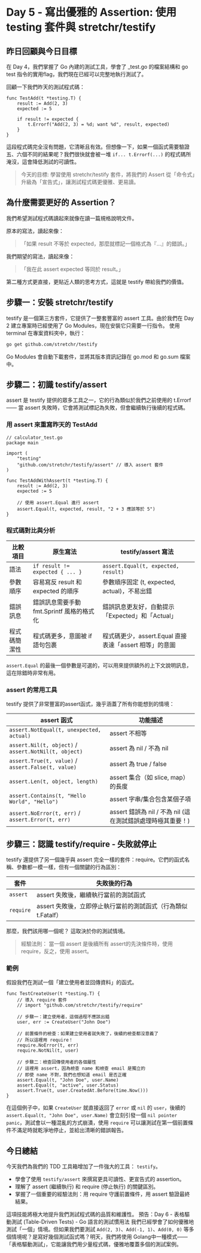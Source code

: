 # Day 5 - 寫出優雅的 Assertion:  使用 testing 套件與  stretchr/testify

## 昨日回顧與今日目標

在 Day 4，我們掌握了 Go 內建的測試工具，學會了 _test.go 的檔案結構和 go test 指令的實用flag，我們現在已經可以完整地執行測試了。

回顧一下我們昨天的測試程式碼：

```golang
func TestAdd(t *testing.T) {
    result := Add(2, 3)
    expected := 5

    if result != expected {
        t.Errorf("Add(2, 3) = %d; want %d", result, expected)
    }
}
```

這段程式碼完全沒有問題，它清晰且有效。但想像一下，如果一個函式需要驗證五、六個不同的結果呢？我們很快就會被一堆 `if... t.Errorf(...)` 的程式碼所淹沒，這會降低測試的可讀性。

> 今天的目標: 學習使用 stretchr/testify 套件，將我們的 Assert 從「命令式」升級為「宣告式」，讓測試程式碼更優雅、更易讀。

## 為什麼需要更好的 Assertion？

我們希望測試程式碼讀起來就像在讀一篇規格說明文件。

原本的寫法，讀起來像：
>「如果 result 不等於 expected，那麼就標記一個格式為『...』的錯誤。」

我們期望的寫法，讀起來像：
>「我在此 assert expected 等同於 result。」

第二種方式更直接，更貼近人類的思考方式，這就是 testify 帶給我們的價值。

## 步驟一：安裝 stretchr/testify

testify 是一個第三方套件，它提供了一整套豐富的 assert 工具。由於我們在 Day 2 建立專案時已經使用了 Go Modules，現在安裝它只需要一行指令。
使用 terminal 在專案資料夾中，執行：

```bash
go get github.com/stretchr/testify
```

Go Modules 會自動下載套件，並將其版本資訊記錄在 go.mod 和 go.sum 檔案中。

## 步驟二：初識 testify/assert

assert 是 testify 提供的眾多工具之一，它的行為類似於我們之前使用的 t.Errorf —— 當 assert 失敗時，它會將測試標記為失敗，但會繼續執行後續的程式碼。

### 用 assert 來重寫昨天的 TestAdd

```golang
// calculator_test.go
package main

import (
    "testing"
    "github.com/stretchr/testify/assert" // 導入 assert 套件
)

func TestAddWithAssert(t *testing.T) {
    result := Add(2, 3)
    expected := 5

    // 使用 assert.Equal 進行 assert
    assert.Equal(t, expected, result, "2 + 3 應該等於 5")
}
```

### 程式碼對比與分析

| 比較項目 | 原生寫法 | testify/assert 寫法 |
|---------|---------|-------------------|
| 語法 | `if result != expected { ... }` | `assert.Equal(t, expected, result)` |
| 參數順序 | 容易寫反 result 和 expected 的順序 | 參數順序固定 (t, expected, actual)，不易出錯 |
| 錯誤訊息 | 錯誤訊息需要手動 fmt.Sprintf 風格的格式化 | 錯誤訊息更友好，自動提示「Expected」和「Actual」 |
| 程式碼簡潔性 | 程式碼更多，意圖被 if 語句包裹 | 程式碼更少，assert.Equal 直接表達「assert 相等」的意圖 |

`assert.Equal` 的最後一個參數是可選的，可以用來提供額外的上下文說明訊息，這在除錯時非常有用。

### assert 的常用工具

testify 提供了非常豐富的assert函式，幾乎涵蓋了所有你能想到的情境：

| assert 函式 | 功能描述 |
|---------|---------|
| `assert.NotEqual(t, unexpected, actual)` | assert 不相等 |
| `assert.Nil(t, object)` / `assert.NotNil(t, object)` | assert 為 nil / 不為 nil |
| `assert.True(t, value)` / `assert.False(t, value)` | assert 為 true / false |
| `assert.Len(t, object, length)` | assert 集合（如 slice, map）的長度 |
| `assert.Contains(t, "Hello World", "Hello")` | assert 字串/集合包含某個子項 |
| `assert.NoError(t, err)` / `assert.Error(t, err)` | assert 錯誤為 nil / 不為 nil (這在測試錯誤處理時極其重要！) |


## 步驟三：認識 testify/require - 失敗就停止

testify 還提供了另一個幾乎與 assert 完全一樣的套件：require。它們的函式名稱、參數都一模一樣，但有一個關鍵的行為區別：

| 套件 | 失敗後的行為 |
|------|-------------|
| `assert` | assert 失敗後，繼續執行當前的測試函式 |
| `require` | assert 失敗後，立即停止執行當前的測試函式（行為類似 t.Fatalf） |

那麼，我們該用哪一個呢？ 這取決於你的測試情境。

> 經驗法則： 當一個 assert 是後續所有 assert的先決條件時，使用 require，反之，使用 assert。

### 範例

假設我們在測試一個「建立使用者並回傳資料」的函式。

```golang
func TestCreateUser(t *testing.T) {
    // 導入 require 套件
    // import "github.com/stretchr/testify/require"

    // 步驟一：建立使用者，這個過程不應該出錯
    user, err := CreateUser("John Doe")
    
    // 前置條件的檢查：如果建立使用者就失敗了，後續的檢查都沒意義了
    // 所以這裡用 require！
    require.NoError(t, err)
    require.NotNil(t, user)

    // 步驟二：檢查回傳使用者的各個屬性
    // 這裡用 assert，因為檢查 name 和檢查 email 是獨立的
    // 即使 name 不對，我們也想知道 email 是否正確
    assert.Equal(t, "John Doe", user.Name)
    assert.Equal(t, "active", user.Status)
    assert.True(t, user.CreatedAt.Before(time.Now()))
}
```

在這個例子中，如果 `CreateUser` 就直接返回了 `error` 或 `nil` 的 `user`，後續的 `assert.Equal(t, "John Doe", user.Name)` 會立刻引發一個 `nil pointer panic`，測試會以一種混亂的方式崩潰，使用 `require` 可以讓測試在第一個前置條件不滿足時就乾淨地停止，並給出清晰的錯誤報告。

## 今日總結

今天我們為我們的 TDD 工具箱增加了一件強大的工具： `testify`。

- 學會了使用 `testify/assert` 來撰寫更具可讀性、更宣告式的 assertion。
- 理解了 assert (繼續執行) 和 require (停止執行) 的關鍵區別。
- 掌握了一個重要的經驗法則：用 require 守護前置條件，用 assert 驗證最終結果。

這項技能將極大地提升我們測試程式碼的品質和維護性。
預告：Day 6 - 表格驅動測試 (Table-Driven Tests) - Go 語言的測試慣用法
我們已經學會了如何優雅地測試「一個」情境。但如果我們要測試 `Add(2, 3)`、`Add(-1, 1)`、`Add(0, 0)` 等多個情境呢？是寫好幾個測試函式嗎？明天，我們將使用 Golang中一種模式——「表格驅動測試」，它能讓我們用少量程式碼，優雅地覆蓋多個的測試案例。